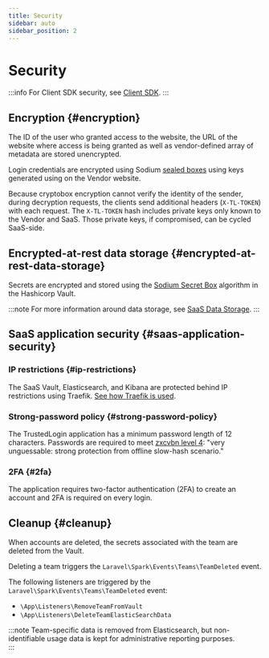 ```yaml
---
title: Security
sidebar: auto
sidebar_position: 2
---
```


# Security

:::info
For Client SDK security, see [Client SDK](/Client/security).
:::

## Encryption {#encryption}

The ID of the user who granted access to the website, the URL of the website where access is being granted as well as vendor-defined array of metadata are stored unencrypted.

Login credentials are encrypted using Sodium [sealed boxes](https://libsodium.gitbook.io/doc/public-key_cryptography/sealed_boxes) using keys generated using on the Vendor website.

Because cryptobox encryption cannot verify the identity of the sender, during decryption requests, the clients send additional headers (`X-TL-TOKEN`) with each request. The `X-TL-TOKEN` hash includes private keys only known to the Vendor and SaaS. Those private keys, if compromised, can be cycled SaaS-side.

## Encrypted-at-rest data storage {#encrypted-at-rest-data-storage}

Secrets are encrypted and stored using the [Sodium Secret Box](https://libsodium.gitbook.io/doc/public-key_cryptography/sealed_boxes) algorithm in the Hashicorp Vault.

:::note
For more information around data storage, see [SaaS Data Storage](/SaaS/data-storage).
:::

## SaaS application security {#saas-application-security}

### IP restrictions {#ip-restrictions}

The SaaS Vault, Elasticsearch, and Kibana are protected behind IP restrictions using Traefik. [See how Traefik is used](/SaaS/server-setup#traefik).

### Strong-password policy {#strong-password-policy}

The TrustedLogin application has a minimum password length of 12 characters. Passwords are required to meet [zxcvbn level 4](https://github.com/dropbox/zxcvbn): "very unguessable: strong protection from offline slow-hash scenario."

### 2FA {#2fa}

The application requires two-factor authentication (2FA) to create an account and 2FA is required on every login.

## Cleanup {#cleanup}

When accounts are deleted, the secrets associated with the team are deleted from the Vault.

Deleting a team triggers the `Laravel\Spark\Events\Teams\TeamDeleted` event. 

The following listeners are triggered by the `Laravel\Spark\Events\Teams\TeamDeleted` event:

- `\App\Listeners\RemoveTeamFromVault`
- `\App\Listeners\DeleteTeamElasticSearchData`

:::note
Team-specific data is removed from Elasticsearch, but non-identifiable usage data is kept for administrative reporting purposes.  
:::